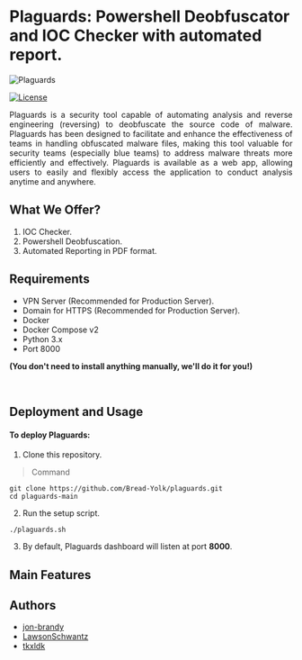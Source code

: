 # Plaguards: Powershell Deobfuscator and IOC Checker with automated report.

![Plaguards](https://github.com/user-attachments/assets/f902d2b5-43ec-4919-b880-d41a64db2f15)

[![License](https://img.shields.io/badge/License-AGPLv3-red.svg?&logo=none)](https://www.gnu.org/licenses/agpl-3.0)

<p align="justify">Plaguards is a security tool capable of automating analysis and reverse engineering (reversing) to deobfuscate the source code of malware. Plaguards has been designed to facilitate and enhance the effectiveness of teams in handling obfuscated malware files, making this tool valuable for security teams (especially blue teams) to address malware threats more efficiently and effectively. Plaguards is available as a web app, allowing users to easily and flexibly access the application to conduct analysis anytime and anywhere.</p>


## What We Offer?

1. IOC Checker.
2. Powershell Deobfuscation.
3. Automated Reporting in PDF format.

## Requirements

- VPN Server (Recommended for Production Server).
- Domain for HTTPS (Recommended for Production Server).
- Docker
- Docker Compose v2
- Python 3.x
- Port 8000

**(You don't need to install anything manually, we'll do it for you!)**

<br>

## Deployment and Usage

#### To deploy Plaguards:

1. Clone this repository.

> Command

```console
git clone https://github.com/Bread-Yolk/plaguards.git
cd plaguards-main
```

2. Run the setup script.

```
./plaguards.sh
```

3. By default, Plaguards dashboard will listen at port **8000**.

## Main Features

## Authors
- [jon-brandy](https://github.com/jon-brandy)
- [LawsonSchwantz](https://github.com/LawsonSchwantz)
- [tkxldk](https://github.com/tkxldk)
